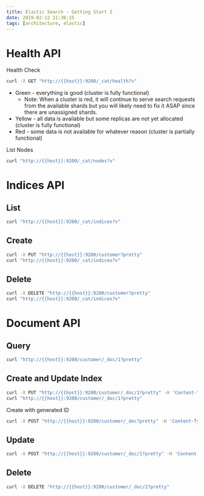 ```yaml
---
title: Elastic Search - Getting Start 2
date: 2019-02-12 11:36:15
tags: [architecture, elastic]
---
```


# Health API

Health Check
```bash
curl -X GET "http://{{host}}:9200/_cat/health?v"
```

- Green - everything is good (cluster is fully functional)
  - Note: When a cluster is red, it will continue to serve search requests from the available shards but you will likely need to fix it ASAP since there are unassigned shards.
- Yellow - all data is available but some replicas are not yet allocated (cluster is fully functional)
- Red - some data is not available for whatever reason (cluster is partially functional)

<!--more-->

List Nodes

```bash
curl "http://{{host}}:9200/_cat/nodes?v"
```

# Indices API

## List

```bash
curl "http://{{host}}:9200/_cat/indices?v"
```

## Create

```bash
curl -X PUT "http://{{host}}:9200/customer?pretty"
curl "http://{{host}}:9200/_cat/indices?v"
```

## Delete

```bash
curl -X DELETE "http://{{host}}:9200/customer?pretty"
curl "http://{{host}}:9200/_cat/indices?v"
```

# Document API

## Query

```bash
curl "http://{{host}}:9200/customer/_doc/1?pretty"
```

## Create and Update Index

```bash
curl -X PUT "http://{{host}}:9200/customer/_doc/1?pretty" -H 'Content-Type: application/json' -d '{ "name": "John Doe" }'
curl "http://{{host}}:9200/customer/_doc/1?pretty"
```

Create with generated ID

```bash
curl -X POST "http://{{host}}:9200/customer/_doc?pretty" -H 'Content-Type: application/json' -d '{ "name": "Jane Doe" }'
```

## Update

```bash
curl -X POST "http://{{host}}:9200/customer/_doc/1?pretty" -H 'Content-Type: application/json' -d '{ "doc": { "name": "Jane Doe", "age": 20 } }'
```

## Delete

```bash
curl -X DELETE "http://{{host}}:9200/customer/_doc/2?pretty"
```